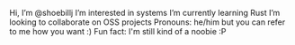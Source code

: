Hi, I’m @shoebillj
I’m interested in systems
I’m currently learning Rust
I’m looking to collaborate on OSS projects
Pronouns: he/him but you can refer to me how you want :)
Fun fact: I'm still kind of a noobie :P
